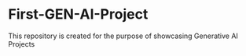 # First-GEN-AI-Project
This repository is created for the purpose of showcasing Generative AI Projects
